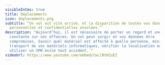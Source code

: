 ```yaml
---
visibleInCms: true
title: Déplacements
icon: deplacements.png
subtitle: “Un vol est vite arrivé, et la disparition de toutes vos données
  personnelles et confidentielles envolées.”
description: "Aujourd’hui, il est nécessaire de porter un regard et une sécurité
  constante sur ses affaires. Un vol peut surgir et vos données être
  compromises. Savoir quel matériel est affecté à quelle personne, minimiser le
  transport de vos matériels informatiques, vérifier la localisation ou encore
  utiliser un VPN évite tout accident. "
videoUrl: https://www.youtube.com/embed/CwLlBtHZxEI
---
```

